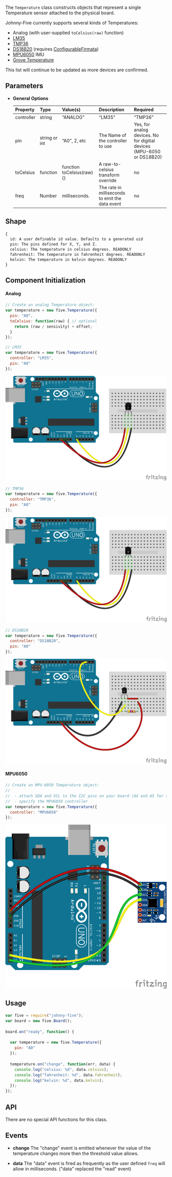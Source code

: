 The `Temperature` class constructs objects that represent a single Temperature sensor attached to the physical board.

Johnny-Five currently supports several kinds of Temperatures:

- Analog (with user-supplied `toCelsius(raw)` function)
- [LM35](http://www.ti.com/product/lm35)
- [TMP36](http://www.analog.com/en/mems-sensors/digital-temperature-sensors/tmp36/products/product.html)
- [DS18B20](http://www.maximintegrated.com/en/products/analog/sensors-and-sensor-interface/DS18B20.html) (requires [ConfigurableFirmata](https://github.com/firmata/arduino/tree/configurable))
- [MPU6050](http://www.invensense.com/mems/gyro/mpu6050.html) IMU
- [Grove Temperature](http://www.seeedstudio.com/depot/Grove-Temperature-Sensor-p-774.html)

This list will continue to be updated as more devices are confirmed.

## Parameters

- **General Options**

  | Property | Type          | Value(s)                                                      | Description                                             | Required                                                               |
  |---------------|---------------|---------------------------------------------------------------|---------------------------------------------------------|------------------------------------------------------------------------|
  | controller    | string        | “ANALOG” | “LM35” | “TMP36” | “DS18B20” | “MPU6050” | “GROVE” | The Name of the controller to use. Defaults to “ANALOG” | no                                                                     |
  | pin           | string or int | “A0”, 2, etc                                                  | The Name of the controller to use                       | Yes, for analog devices. No for digitial devices (MPU-6050 or DS18B20) |
  | toCelsius     | function      | function toCelsius(raw) {}                                    | A raw-to-celsius transform override                     | no                                                                     |
  | freq          | Number        | milliseconds.                                                 | The rate in milliseconds to emit the data event         | no                                                                     |

## Shape

```
{ 
  id: A user definable id value. Defaults to a generated uid
  pin: The pins defined for X, Y, and Z.
  celsius: The temperature in celsius degrees. READONLY
  fahrenheit: The temperature in fahrenheit degrees. READONLY
  kelvin: The temperature in kelvin degrees. READONLY
}
```

## Component Initialization

#### Analog

```js
// Create an analog Temperature object:
var temperature = new five.Temperature({
  pin: "A0",
  toCelsius: function(raw) { // optional
    return (raw / sensivity) + offset;
  }
});
```

```js
// LM35
var temperature = new five.Temperature({
  controller: "LM35",
  pin: "A0"
});
```

![LM35](https://github.com/rwaldron/johnny-five/raw/master/docs/breadboard/temperature-lm35.png)

```js
// TMP36
var temperature = new five.Temperature({
  controller: "TMP36",
  pin: "A0"
});
```

![TMP36](https://github.com/rwaldron/johnny-five/raw/master/docs/breadboard/temperature-tmp36.png)


```js
// DS18B20
var temperature = new five.Temperature({
  controller: "DS18B20",
  pin: "A0"
});
```

![DS18B20](https://github.com/rwaldron/johnny-five/raw/master/docs/breadboard/temperature-ds18b20.png)

#### MPU6050

```js
// Create an MPU-6050 Temperature object:
//
//  - attach SDA and SCL to the I2C pins on your board (A4 and A5 for the Uno)
//  - specify the MPU6050 controller
var temperature = new five.Temperature({
  controller: "MPU6050"
});
```

![MPU6050](https://github.com/rwaldron/johnny-five/raw/master/docs/breadboard/temperature-mpu6050.png)

## Usage
```js
var five = require("johnny-five");
var board = new five.Board();

board.on("ready", function() {

  var temperature = new five.Temperature({
    pin: "A0"
  });

  temperature.on("change", function(err, data) {
    console.log("celsius: %d", data.celsius);
    console.log("fahrenheit: %d", data.fahrenheit);
    console.log("kelvin: %d", data.kelvin);
  });
});
```

## API

There are no special API functions for this class.

## Events

- **change** The "change" event is emitted whenever the value of the temperature changes more then the threshold value allows.

- **data** The "data" event is fired as frequently as the user defined `freq` will allow in milliseconds. ("data" replaced the "read" event)

